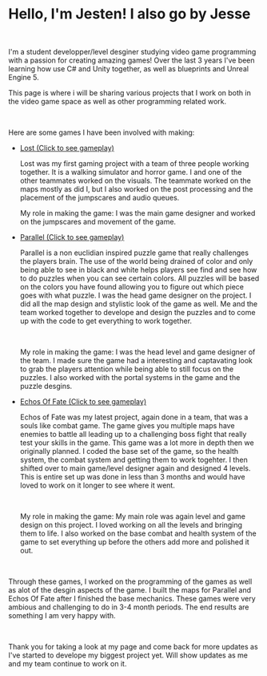 <h1>Hello, I'm Jesten! I also go by Jesse</h1>

<br>
<p>I'm a student developper/level desginer studying video game programming with a passion for creating amazing games! Over the last 3 years I've been learning how use C# and Unity together, as well as blueprints and Unreal Engine 5.</p>
<p>This page is where i will be sharing various projects that I work on both in the video game space as well as other programming related work.</p>
<br>
<p>Here are some games I have been involved with making:</p>
<ul>
  
  <li><a href="https://www.youtube.com/watch?v=cHI9iKC531M" target="_blank">Lost (Click to see gameplay)</a></li>
  
  <p>Lost was my first gaming project with a team of three people working together. It is a walking simulator and horror game. I and one of the other teammates worked on the visuals. The teammate worked on the maps mostly as did I, but I also worked on the post processing and the placement of the jumpscares and audio queues.</p>

  <p>My role in making the game: I was the main game designer and worked on the jumpscares and movement of the game.</p>
  
  <li><a href="https://www.youtube.com/watch?v=3zzviHXsShw" target="_blank">Parallel (Click to see gameplay)</a></li>

<p>Parallel is a non euclidian inspired puzzle game that really challenges the players brain. The use of the world being drained of color and only being able to see in black and white helps players see find
and see how to do puzzles when you can see certain colors. All puzzles will be based on the colors you have found allowing you to figure out which piece goes with what puzzle. I was the head game designer on the project. I did all the map design and stylistic look of the game as well. Me and the team worked together to develope and design the puzzles and to come up with the code to get everything to work together. </p>
<br>
<p>My role in making the game: I was the head level and game designer of the team. I made sure the game had a interesting and captavating look to grab the players attention while being able to still focus on the puzzles. I also worked with the portal systems in the game and the puzzle desgins.</p>
  
  <li><a href="https://www.youtube.com/watch?v=t33xsMP0SOs&t=1032s" target="_blank">Echos Of Fate (Click to see gameplay)</a></li>

<p>Echos of Fate was my latest project, again done in a team, that was a souls like combat game. The game gives you multiple maps have enemies to battle all leading up to a challenging boss fight that really
test your skills in the game. This game was a lot more in depth then we originally planned. I coded the base set of the game, so the health system, the combat system and getting them to work togehter. I then shifted over to main game/level designer again and designed 4 levels. This is entire set up was done in less than 3 months and would have loved to work on it longer to see where it went.
</p>
<br>
<p>My role in making the game: My main role was again level and game design on this project. I loved working on all the levels and bringing them to life. I also worked on the base combat and health system of the game to set everything up before the others add more and polished it out.</p>
  
</ul>
<br>
<p>Through these games, I worked on the programming of the games as well as alot of the desgin aspects of the game. I built the maps for Parallel and Echos Of Fate after I finished the base mechanics. These games were very ambious and challenging to do in 3-4 month periods. The end results are something I am very happy with.</p>
<br>
<p>Thank you for taking a look at my page and come back for more updates as I've started to develope my biggest project yet. Will show updates as me and my team continue to work on it.</p>
